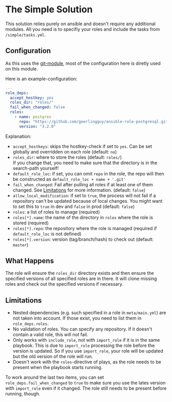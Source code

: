 The Simple Solution
===================

This solution relies purely on ansible and doesn't require any additional modules. All you need is to specifiy your roles and include the tasks from `/simple/tasks.yml`.

Configuration
-------------

As this uses the [git-module](https://docs.ansible.com/ansible/latest/collections/ansible/builtin/git_module.html), most of the configuration here is diretly used on this module.

Here is an example-configuration:
```yaml
---
role_deps:
  accept_hostkey: yes
  roles_dir: "roles/"
  fail_when_changed: false
  roles:
    - name: postgres
      repo: "https://github.com/geerlingguy/ansible-role-postgresql.git"
      version: "3.2.0"
```

Explanation:

 - `accept_hostkeys`: skips the hostkey-check if set to `yes`. Can be set globally and overridden on each role (default: `no`)
 - `roles_dir`: where to store the roles (default: `roles/`)  
   If you change that, you need to make sure that the directory is in the search-path yourself!
 - `default_role_loc`: if set, you can omit `repo` in the role, the repo will then be constructed as `default_role_loc + name + '.git'`
 - `fail_when_changed`: Fail after pulling all roles if at least one of them changed. See [Limitations](#limitations) for more information. (default: `false`)
 - `allow_local_modification`: if set to `true`, the process will not fail if a repository can't be updated because of local changes. You might want to set this to `true` in dev and `false` in prod (default: `false`)
 - `roles`: a list of roles to manage (required)
 - `roles[*].name`: the name of the directory in `roles` where the role is stored (required)
 - `roles[*].repo`: the repository where the role is managed (required if `default_role_loc` is not defined)
 - `roles[*].version`: version (tag/branch/hash) to check out (default: `master`)

What Happens
------------

The role will ensure the `roles_dir` directory exists and then ensure the specified versions of all specified roles are in there. It will clone missing roles and check out the specified versions if necessary.

Limitations
-----------

- Nested dependencies (e.g. such specified in a role in `meta/main.yml`) are not taken into account. If those exist, you need to list them in `role_deps.roles`.
- No validation of roles. You can specify any repository. If it doesn't contain a valid role, this will not fail.
- Only works with `include_role`, not with `import_role` if it is in the same playbook. This is due to `import_role` processing the role before the version is updated. So if you use `import_role`, your role will be updated but the old version of the role will run.
- Doesn't work with the `roles`-directive of plays, as the role needs to be present when the playbook starts running.

To work around the last two items, you can set `role_deps.fail_when_changed` to `true` to make sure you use the lates version with `import_role` even if it changed. The role still needs to be present before running, though.
